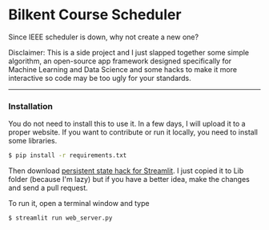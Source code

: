 # Bilkent Course Scheduler

Since IEEE scheduler is down, why not create a new one?

Disclaimer: This is a side project and I just slapped together some simple algorithm, an open-source app framework designed specifically for Machine Learning and Data Science and some hacks to make it more interactive so code may be too ugly for your standards.

---
### Installation

You do not need to install this to use it. In a few days, I will upload it to a proper website. If you want to contribute or run it locally, you need to install some libraries.

```sh
$ pip install -r requirements.txt
```
Then download [persistent state hack for Streamlit](https://gist.github.com/tvst/036da038ab3e999a64497f42de966a92). I just copied it to Lib folder (because I'm lazy) but if you have a better idea, make the changes and send a pull request.

To run it, open a terminal window and type
```sh
$ streamlit run web_server.py
```

